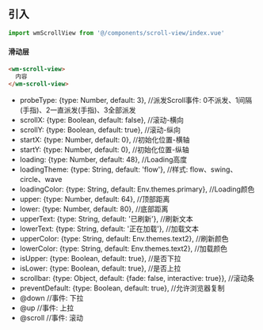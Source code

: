 ## 引入
```javascript
import wmScrollView from '@/components/scroll-view/index.vue'
```

#### 滑动层
```html
<wm-scroll-view>
  内容
</wm-scroll-view>
```
- probeType: {type: Number, default: 3},                                  //派发Scroll事件: 0不派发、1间隔(手指)、2一直派发(手指)、3全部派发
- scrollX: {type: Boolean, default: false},                               //滚动-横向
- scrollY: {type: Boolean, default: true},                                //滚动-纵向
- startX: {type: Number, default: 0},                                     //初始化位置-横轴
- startY: {type: Number, default: 0},                                     //初始化位置-纵轴
- loading: {type: Number, default: 48},                                   //Loading高度
- loadingTheme: {type: String, default: 'flow'},                          //样式: flow、swing、circle、wave
- loadingColor: {type: String, default: Env.themes.primary},              //Loading颜色
- upper: {type: Number, default: 64},                                     //顶部距离
- lower: {type: Number, default: 80},                                     //底部距离
- upperText: {type: String, default: '已刷新'},                           //刷新文本
- lowerText: {type: String, default: '正在加载'},                         //加载文本
- upperColor: {type: String, default: Env.themes.text2},                  //刷新颜色
- lowerColor: {type: String, default: Env.themes.text2},                  //加载颜色
- isUpper: {type: Boolean, default: true},                                //是否下拉
- isLower: {type: Boolean, default: true},                                //是否上拉
- scrollbar: {type: Object, default: {fade: false, interactive: true}},   //滚动条
- preventDefault: {type: Boolean, default: true},                         //允许浏览器复制
- @down   //事件: 下拉
- @up     //事件: 上拉
- @scroll //事件: 滚动

